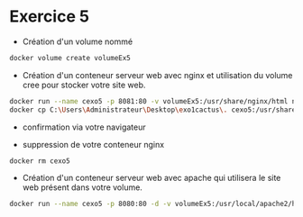 # Exercice 5

- Création d'un volume nommé 

```bash
docker volume create volumeEx5
```

- Création d'un conteneur serveur web avec nginx et utilisation du volume cree pour stocker votre site web.

```bash
docker run --name cexo5 -p 8081:80 -v volumeEx5:/usr/share/nginx/html nginx
docker cp C:\Users\Administrateur\Desktop\exo1cactus\. cexo5:/usr/share/nginx/html
```

- confirmation via votre navigateur 

- suppression de votre conteneur nginx

```bash
docker rm cexo5
```

- Création d'un conteneur serveur web avec apache qui utilisera le site web présent dans votre volume.

```bash
docker run --name cexo5 -p 8080:80 -d -v volumeEx5:/usr/local/apache2/htdocs/ httpd
```